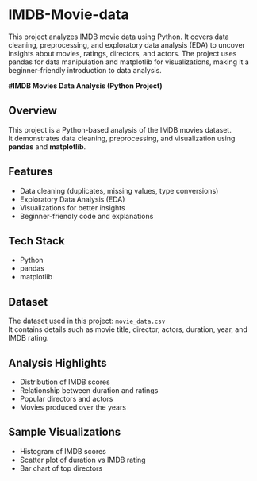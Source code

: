 # IMDB-Movie-data
This project analyzes IMDB movie data using Python. It covers data cleaning, preprocessing, and exploratory data analysis (EDA) to uncover insights about movies, ratings, directors, and actors. The project uses pandas for data manipulation and matplotlib for visualizations, making it a beginner-friendly introduction to data analysis.

**#IMDB Movies Data Analysis (Python Project)**

## Overview
This project is a Python-based analysis of the IMDB movies dataset.  
It demonstrates data cleaning, preprocessing, and visualization using **pandas** and **matplotlib**.

## Features
- Data cleaning (duplicates, missing values, type conversions)
- Exploratory Data Analysis (EDA)
- Visualizations for better insights
- Beginner-friendly code and explanations

## Tech Stack
- Python 
- pandas
- matplotlib

## Dataset
The dataset used in this project: `movie_data.csv`  
It contains details such as movie title, director, actors, duration, year, and IMDB rating.

## Analysis Highlights
- Distribution of IMDB scores  
- Relationship between duration and ratings  
- Popular directors and actors  
- Movies produced over the years  

## Sample Visualizations
- Histogram of IMDB scores  
- Scatter plot of duration vs IMDB rating  
- Bar chart of top directors  


